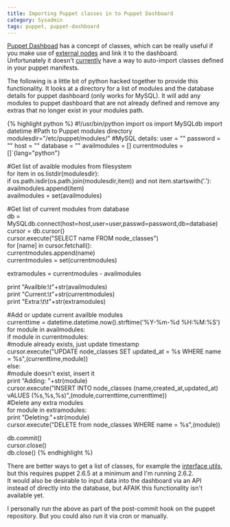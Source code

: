 ```yaml
---
title: Importing Puppet classes in to Puppet Dashboard
category: Sysadmin
tags: puppet, puppet-dashboard
---
```


[Puppet Dashboad][] has a concept of classes, which can be really useful
if you make use of [external nodes][] and link it to the dashboard.  
Unfortunately it doesn't [currently][] have a way to auto-import
classes defined in your puppet manifests.

The following is a little bit of python hacked together to provide this
functionality. It looks at a directory for a list of modules and the
database details for puppet dashboard (only works for MySQL). It will
add any modules to puppet dashboard that are not already defined and
remove any extras that no longer exist in your modules path.

{% highlight python %}
#!/usr/bin/python
import os
import MySQLdb
import datetime
#Path to Puppet modules directory
modulesdir="/etc/puppet/modules/"
#MySQL details: user = "" password = "" host = "" database = "" availmodules = [] currentmodules = []`{lang="python"}

#Get list of avaible modules from filesystem  
for item in os.listdir(modulesdir):  
    if os.path.isdir(os.path.join(modulesdir,item)) and not item.startswith('.'):  
        availmodules.append(item)  
        availmodules = set(availmodules)

#Get list of current modules from database  
db = MySQLdb.connect(host=host,user=user,passwd=password,db=database)  
cursor = db.cursor()  
cursor.execute("SELECT name FROM node\_classes")  
for [name] in cursor.fetchall():  
    currentmodules.append(name)  
    currentmodules = set(currentmodules)

extramodules = currentmodules - availmodules

print "Availble:\\t"+str(availmodules)  
print "Current:\\t"+str(currentmodules)  
print "Extra:\\t\\t"+str(extramodules)

#Add or update current availble modules  
currenttime = datetime.datetime.now().strftime('%Y-%m-%d %H:%M:%S')  
for module in availmodules:  
    if module in currentmodules:  
        #module already exists, just update timestamp  
        cursor.execute("UPDATE node\_classes SET updated\_at = %s WHERE name = %s",(currenttime,module))  
    else:  
        #module doesn't exist, insert it  
        print "Adding: "+str(module)  
        cursor.execute("INSERT INTO node\_classes
        (name,created\_at,updated\_at) vALUES
        (%s,%s,%s)",(module,currenttime,currenttime))  
        #Delete any extra modules  
        for module in extramodules:  
            print "Deleting:"+str(module)  
            cursor.execute("DELETE from node\_classes WHERE name = %s",(module))  

db.commit()  
cursor.close()  
db.close()
{% endhighlight %}

There are better ways to get a list of classes, for example the
[interface utils][], but this requires puppet 2.6.5 at a minimum and I'm
running 2.6.2.  
It would also be desirable to input data into the dashboard via an API
instead of directly into the database, but AFAIK this functionality
isn't available yet.

I personally run the above as part of the post-commit hook on the puppet
repository. But you could also run it via cron or manually.

  [Puppet Dashboad]: http://www.puppetlabs.com/puppet/related-projects/dashboard/
  [external nodes]: http://docs.puppetlabs.com/guides/external_nodes.html
  [currently]: http://projects.puppetlabs.com/issues/3503
  [interface utils]: https://github.com/puppetlabs/interface-utils

